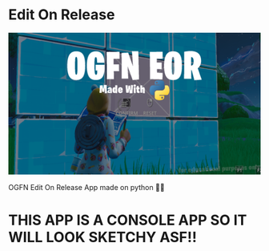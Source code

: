 # Edit On Release
![EOR BANNER](banner!!!!!!!.png)

OGFN Edit On Release App made on python 🤑🤑

# THIS APP IS A CONSOLE APP SO IT WILL LOOK SKETCHY ASF!!
